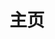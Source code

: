 ---
layout: home
title: "主页"

hero:
  name: "Utils"
  text: "固执己见的 JS/TS 工具集合."
  tagline: "@vincent-the-gamer/utils"
  image: 
    src: "/logo/logo.png"
    alt: logo
  actions:
    - theme: brand
      text: 开始使用
      link: /zh_hans/utilList/environments

features:
  - title: 100% TypeScript
    details: 源代码由纯TypeScript实现。
    icon: 
      src: "/imgs/typescript.png"
---